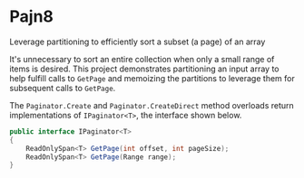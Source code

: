 # Pajn8
Leverage partitioning to efficiently sort a subset (a page) of an array

It's unnecessary to sort an entire collection when only a small range of items is desired.
This project demonstrates partitioning an input array to help fulfill calls to ``GetPage`` and memoizing the partitions to leverage them for subsequent calls to ``GetPage``.

The ``Paginator.Create`` and ``Paginator.CreateDirect`` method overloads return implementations of ``IPaginator<T>``, the interface shown below.
```csharp
public interface IPaginator<T>
{
    ReadOnlySpan<T> GetPage(int offset, int pageSize);
    ReadOnlySpan<T> GetPage(Range range);
}
```
